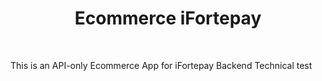 <h1 align="center"> 
    Ecommerce iFortepay
</h1>

<br/>

This is an API-only Ecommerce App for iFortepay Backend Technical test